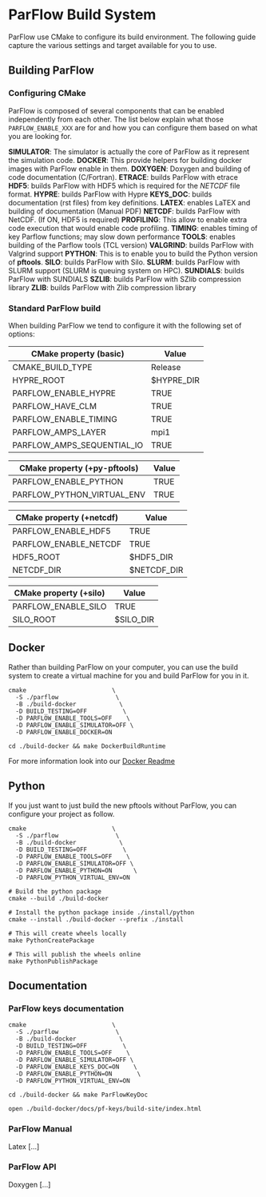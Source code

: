 # ParFlow Build System

ParFlow use CMake to configure its build environment. The following guide
capture the various settings and target available for you to use.

## Building ParFlow

### Configuring CMake

ParFlow is composed of several components that can be enabled independently
from each other. The list below explain what those `PARFLOW_ENABLE_XXX`
are for and how you can configure them based on what you are looking for.

__SIMULATOR__: The simulator is actually the core of ParFlow as it represent the simulation code.
__DOCKER__: This provide helpers for building docker images with ParFlow enable in them.
__DOXYGEN__: Doxygen and building of code documentation (C/Fortran).
__ETRACE__: builds ParFlow with etrace
__HDF5__: builds ParFlow with HDF5 which is required for the _NETCDF_ file format.
__HYPRE__: builds ParFlow with Hypre
__KEYS_DOC__: builds documentation (rst files) from key definitions.
__LATEX__: enables LaTEX and building of documentation (Manual PDF)
__NETCDF__: builds ParFlow with NetCDF. (If ON, HDF5 is required)
__PROFILING__: This allow to enable extra code execution that would enable code profiling.
__TIMING__: enables timing of key Parflow functions; may slow down performance
__TOOLS__: enables building of the Parflow tools (TCL version)
__VALGRIND__: builds ParFlow with Valgrind support
__PYTHON__: This is to enable you to build the Python version of __pftools__.
__SILO__: builds ParFlow with Silo.
__SLURM__: builds ParFlow with SLURM support (SLURM is queuing system on HPC).
__SUNDIALS__: builds ParFlow with SUNDIALS
__SZLIB__: builds ParFlow with SZlib compression library
__ZLIB__: builds ParFlow with Zlib compression library

### Standard ParFlow build

When building ParFlow we tend to configure it with the following set of options:

| CMake property (basic)     | Value       |
| -------------------------- | ----------- |
| CMAKE_BUILD_TYPE           | Release     |
| HYPRE_ROOT                 | $HYPRE_DIR  |
| PARFLOW_ENABLE_HYPRE       | TRUE        |
| PARFLOW_HAVE_CLM           | TRUE        |
| PARFLOW_ENABLE_TIMING      | TRUE        |
| PARFLOW_AMPS_LAYER         | mpi1        |
| PARFLOW_AMPS_SEQUENTIAL_IO | TRUE        |

| CMake property (+py-pftools) | Value |
| ---------------------------- | ----- |
| PARFLOW_ENABLE_PYTHON        | TRUE  |
| PARFLOW_PYTHON_VIRTUAL_ENV   | TRUE  |

| CMake property (+netcdf)   | Value       |
| -------------------------- | ----------- |
| PARFLOW_ENABLE_HDF5        | TRUE        |
| PARFLOW_ENABLE_NETCDF      | TRUE        |
| HDF5_ROOT                  | $HDF5_DIR   |
| NETCDF_DIR                 | $NETCDF_DIR |

| CMake property (+silo)     | Value       |
| -------------------------- | ----------- |
| PARFLOW_ENABLE_SILO        | TRUE        |
| SILO_ROOT                  | $SILO_DIR   |

## Docker

Rather than building ParFlow on your computer, you can use the build system to
create a virtual machine for you and build ParFlow for you in it.

    cmake                        \
      -S ./parflow                \
      -B ./build-docker            \
      -D BUILD_TESTING=OFF          \
      -D PARFLOW_ENABLE_TOOLS=OFF    \
      -D PARFLOW_ENABLE_SIMULATOR=OFF \
      -D PARFLOW_ENABLE_DOCKER=ON

    cd ./build-docker && make DockerBuildRuntime

For more information look into our [Docker Readme](./docker/README.md)

## Python

If you just want to just build the new pftools without ParFlow, you can
configure your project as follow.

    cmake                        \
      -S ./parflow                \
      -B ./build-docker            \
      -D BUILD_TESTING=OFF          \
      -D PARFLOW_ENABLE_TOOLS=OFF    \
      -D PARFLOW_ENABLE_SIMULATOR=OFF \
      -D PARFLOW_ENABLE_PYTHON=ON      \
      -D PARFLOW_PYTHON_VIRTUAL_ENV=ON

    # Build the python package
    cmake --build ./build-docker

    # Install the python package inside ./install/python
    cmake --install ./build-docker --prefix ./install

    # This will create wheels locally
    make PythonCreatePackage

    # This will publish the wheels online
    make PythonPublishPackage

## Documentation

### ParFlow keys documentation

    cmake                        \
      -S ./parflow                \
      -B ./build-docker            \
      -D BUILD_TESTING=OFF          \
      -D PARFLOW_ENABLE_TOOLS=OFF    \
      -D PARFLOW_ENABLE_SIMULATOR=OFF \
      -D PARFLOW_ENABLE_KEYS_DOC=ON    \
      -D PARFLOW_ENABLE_PYTHON=ON       \
      -D PARFLOW_PYTHON_VIRTUAL_ENV=ON

    cd ./build-docker && make ParFlowKeyDoc

    open ./build-docker/docs/pf-keys/build-site/index.html

### ParFlow Manual

Latex [...]

### ParFlow API

Doxygen [...]
